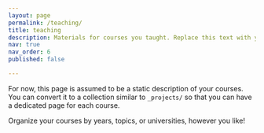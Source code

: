 ```yaml
---
layout: page
permalink: /teaching/
title: teaching
description: Materials for courses you taught. Replace this text with your description.
nav: true
nav_order: 6
published: false

---
```


For now, this page is assumed to be a static description of your courses. You can convert it to a collection similar to `_projects/` so that you can have a dedicated page for each course.

Organize your courses by years, topics, or universities, however you like!
